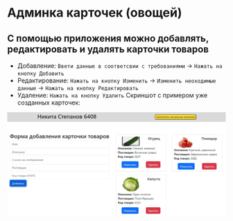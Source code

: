 # Админка карточек (овощей)
## С помощью приложения можно добавлять, редактировать и удалять карточки товаров
- Добавление: `Ввети данные в соответсвии с требованиями` -> `Нажать на кнопку Добавить`
- Редактирование: `Нажать на кнопку Изменить` -> `Изменить неоходимые данные` -> `Нажать на кнопку Редактировать`
- Удаление: `Нажать на кнопку Удалить`
Скриншот с примером уже созданных карточек:
<img src="imgs/screen.jpg" align="center" width="750px"/>